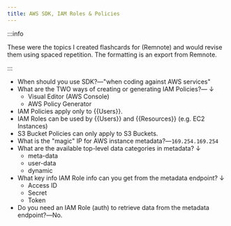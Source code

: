 ```yaml
---
title: AWS SDK, IAM Roles & Policies
---
```


:::info

These were the topics I created flashcards for (Remnote) and would revise them using spaced repetition. The formatting is an export from Remnote.

:::

- When should you use SDK?―"when coding against AWS services"
- What are the TWO ways of creating or generating IAM Policies?― ↓
  - Visual Editor (AWS Console)
  - AWS Policy Generator
- IAM Policies apply only to \{\{Users\}\}.
- IAM Roles can be used by \{\{Users\}\} and \{\{Resources\}\} (e.g. EC2 Instances)
- S3 Bucket Policies can only apply to S3 Buckets.
- What is the "magic" IP for AWS instance metadata?―`169.254.169.254`
- What are the available top-level data categories in metadata? ↓
  - meta-data
  - user-data
  - dynamic
- What key info IAM Role info can you get from the metadata endpoint? ↓
  - Access ID
  - Secret
  - Token
- Do you need an IAM Role (auth) to retrieve data from the metadata endpoint?―No.
